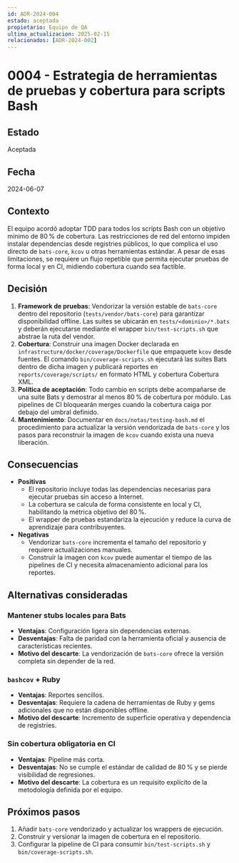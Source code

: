 ```yaml
---
id: ADR-2024-004
estado: aceptada
propietario: Equipo de QA
ultima_actualizacion: 2025-02-15
relacionados: [ADR-2024-002]
---
```

# 0004 - Estrategia de herramientas de pruebas y cobertura para scripts Bash

## Estado
Aceptada

## Fecha
2024-06-07

## Contexto

El equipo acordó adoptar TDD para todos los scripts Bash con un objetivo mínimo de 80 % de cobertura.
Las restricciones de red del entorno impiden instalar dependencias desde registries públicos, lo que
complica el uso directo de `bats-core`, `kcov` u otras herramientas estándar. A pesar de esas limitaciones,
se requiere un flujo repetible que permita ejecutar pruebas de forma local y en CI, midiendo cobertura cuando
sea factible.

## Decisión

1. **Framework de pruebas**: Vendorizar la versión estable de `bats-core` dentro del repositorio
   (`tests/vendor/bats-core`) para garantizar disponibilidad offline. Las suites se ubicarán en `tests/<dominio>/*.bats`
   y deberán ejecutarse mediante el wrapper `bin/test-scripts.sh` que abstrae la ruta del vendor.
2. **Cobertura**: Construir una imagen Docker declarada en `infrastructure/docker/coverage/Dockerfile`
   que empaquete `kcov` desde fuentes. El comando `bin/coverage-scripts.sh` ejecutará las suites Bats dentro de
   dicha imagen y publicará reportes en `reports/coverage/scripts/` en formato HTML y cobertura Cobertura XML.
3. **Política de aceptación**: Todo cambio en scripts debe acompañarse de una suite Bats y demostrar al menos
   80 % de cobertura por módulo. Las pipelines de CI bloquearán merges cuando la cobertura caiga por debajo del
   umbral definido.
4. **Mantenimiento**: Documentar en `docs/notas/testing-bash.md` el procedimiento para actualizar la versión
   vendorizada de `bats-core` y los pasos para reconstruir la imagen de `kcov` cuando exista una nueva liberación.

## Consecuencias

- **Positivas**
  - El repositorio incluye todas las dependencias necesarias para ejecutar pruebas sin acceso a Internet.
  - La cobertura se calcula de forma consistente en local y CI, habilitando la métrica objetivo del 80 %.
  - El wrapper de pruebas estandariza la ejecución y reduce la curva de aprendizaje para contribuyentes.
- **Negativas**
  - Vendorizar `bats-core` incrementa el tamaño del repositorio y requiere actualizaciones manuales.
  - Construir la imagen con `kcov` puede aumentar el tiempo de las pipelines de CI y necesita almacenamiento
    adicional para los reportes.

## Alternativas consideradas

### Mantener stubs locales para Bats
- **Ventajas**: Configuración ligera sin dependencias externas.
- **Desventajas**: Falta de paridad con la herramienta oficial y ausencia de características recientes.
- **Motivo del descarte**: La vendorización de `bats-core` ofrece la versión completa sin depender de la red.

### `bashcov` + Ruby
- **Ventajas**: Reportes sencillos.
- **Desventajas**: Requiere la cadena de herramientas de Ruby y gems adicionales que no están disponibles offline.
- **Motivo del descarte**: Incremento de superficie operativa y dependencia de registries.

### Sin cobertura obligatoria en CI
- **Ventajas**: Pipeline más corta.
- **Desventajas**: No se cumple el estándar de calidad de 80 % y se pierde visibilidad de regresiones.
- **Motivo del descarte**: La cobertura es un requisito explícito de la metodología definida por el equipo.

## Próximos pasos

1. Añadir `bats-core` vendorizado y actualizar los wrappers de ejecución.
2. Construir y versionar la imagen de cobertura en el repositorio.
3. Configurar la pipeline de CI para consumir `bin/test-scripts.sh` y `bin/coverage-scripts.sh`.
